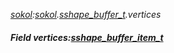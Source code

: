 _[sokol](../../modules/sokol/sokol-module.md):[sokol](../../modules/sokol/sokol-module.md).[sshape\_buffer\_t](../../modules/sokol/sokol-sshape_buffer_t.md).vertices_
##### Field vertices:[sshape_buffer_item_t](../../modules/sokol/sokol-sshape_buffer_item_t.md)
